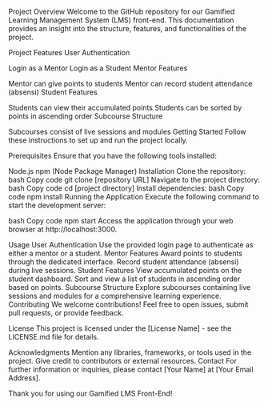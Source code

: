 Project Overview
Welcome to the GitHub repository for our Gamified Learning Management System (LMS) front-end. This documentation provides an insight into the structure, features, and functionalities of the project.

Project Features
User Authentication

Login as a Mentor
Login as a Student
Mentor Features

Mentor can give points to students
Mentor can record student attendance (absensi)
Student Features

Students can view their accumulated points
Students can be sorted by points in ascending order
Subcourse Structure

Subcourses consist of live sessions and modules
Getting Started
Follow these instructions to set up and run the project locally.

Prerequisites
Ensure that you have the following tools installed:

Node.js
npm (Node Package Manager)
Installation
Clone the repository:
bash
Copy code
git clone [repository URL]
Navigate to the project directory:
bash
Copy code
cd [project directory]
Install dependencies:
bash
Copy code
npm install
Running the Application
Execute the following command to start the development server:

bash
Copy code
npm start
Access the application through your web browser at http://localhost:3000.

Usage
User Authentication
Use the provided login page to authenticate as either a mentor or a student.
Mentor Features
Award points to students through the dedicated interface.
Record student attendance (absensi) during live sessions.
Student Features
View accumulated points on the student dashboard.
Sort and view a list of students in ascending order based on points.
Subcourse Structure
Explore subcourses containing live sessions and modules for a comprehensive learning experience.
Contributing
We welcome contributions! Feel free to open issues, submit pull requests, or provide feedback.

License
This project is licensed under the [License Name] - see the LICENSE.md file for details.

Acknowledgments
Mention any libraries, frameworks, or tools used in the project.
Give credit to contributors or external resources.
Contact
For further information or inquiries, please contact [Your Name] at [Your Email Address].

Thank you for using our Gamified LMS Front-End!
